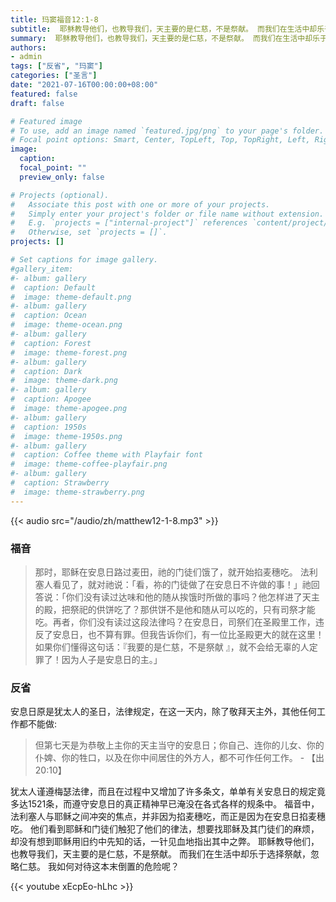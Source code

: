 ```yaml
---
title: 玛窦福音12:1-8
subtitle:  耶稣教导他们，也教导我们，天主要的是仁慈，不是祭献。 而我们在生活中却乐于选择祭献，忽略仁慈。 我如何对待这本末倒置的危险呢？
summary:  耶稣教导他们，也教导我们，天主要的是仁慈，不是祭献。 而我们在生活中却乐于选择祭献，忽略仁慈。 我如何对待这本末倒置的危险呢？
authors:
- admin
tags: ["反省", "玛窦"]
categories: ["圣言"]
date: "2021-07-16T00:00:00+08:00"
featured: false
draft: false

# Featured image
# To use, add an image named `featured.jpg/png` to your page's folder.
# Focal point options: Smart, Center, TopLeft, Top, TopRight, Left, Right, BottomLeft, Bottom, BottomRight
image:
  caption:
  focal_point: ""
  preview_only: false

# Projects (optional).
#   Associate this post with one or more of your projects.
#   Simply enter your project's folder or file name without extension.
#   E.g. `projects = ["internal-project"]` references `content/project/deep-learning/index.md`.
#   Otherwise, set `projects = []`.
projects: []

# Set captions for image gallery.
#gallery_item:
#- album: gallery
#  caption: Default
#  image: theme-default.png
#- album: gallery
#  caption: Ocean
#  image: theme-ocean.png
#- album: gallery
#  caption: Forest
#  image: theme-forest.png
#- album: gallery
#  caption: Dark
#  image: theme-dark.png
#- album: gallery
#  caption: Apogee
#  image: theme-apogee.png
#- album: gallery
#  caption: 1950s
#  image: theme-1950s.png
#- album: gallery
#  caption: Coffee theme with Playfair font
#  image: theme-coffee-playfair.png
#- album: gallery
#  caption: Strawberry
#  image: theme-strawberry.png
---
```


{{< audio src="/audio/zh/matthew12-1-8.mp3" >}}

### 福音
> 那时，耶稣在安息日路过麦田，祂的门徒们饿了，就开始掐麦穗吃。 法利塞人看见了，就对祂说：「看，祢的门徒做了在安息日不许做的事！」祂回答说：「你们没有读过达味和他的随从挨饿时所做的事吗？他怎样进了天主的殿，把祭祀的供饼吃了？那供饼不是他和随从可以吃的，只有司祭才能吃。再者，你们没有读过这段法律吗？在安息日，司祭们在圣殿里工作，违反了安息日，也不算有罪。但我告诉你们，有一位比圣殿更大的就在这里！如果你们懂得这句话：『我要的是仁慈，不是祭献 』，就不会给无辜的人定罪了！因为人子是安息日的主。」

### 反省
安息日原是犹太人的圣日，法律规定，在这一天内，除了敬拜天主外，其他任何工作都不能做:
> 但第七天是为恭敬上主你的天主当守的安息日；你自己、连你的儿女、你的仆婢、你的牲口，以及在你中间居住的外方人，都不可作任何工作。 - 【出20:10】 

犹太人谨遵梅瑟法律，而且在过程中又增加了许多条文，单单有关安息日的规定竟多达1521条，而遵守安息日的真正精神早已淹没在各式各样的规条中。 福音中，法利塞人与耶稣之间冲突的焦点，并非因为掐麦穗吃，而正是因为在安息日掐麦穗吃。 他们看到耶稣和门徒们触犯了他们的律法，想要找耶稣及其门徒们的麻烦，却没有想到耶稣用旧约中先知的话，一针见血地指出其中之弊。 耶稣教导他们，也教导我们，天主要的是仁慈，不是祭献。 而我们在生活中却乐于选择祭献，忽略仁慈。 我如何对待这本末倒置的危险呢？

{{< youtube xEcpEo-hLhc >}}
